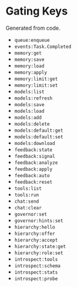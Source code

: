# Gating Keys

Generated from code.

- `queue:enqueue`
- `events:Task.Completed`
- `memory:get`
- `memory:save`
- `memory:load`
- `memory:apply`
- `memory:limit:get`
- `memory:limit:set`
- `models:list`
- `models:refresh`
- `models:save`
- `models:load`
- `models:add`
- `models:delete`
- `models:default:get`
- `models:default:set`
- `models:download`
- `feedback:state`
- `feedback:signal`
- `feedback:analyze`
- `feedback:apply`
- `feedback:auto`
- `feedback:reset`
- `tools:list`
- `tools:run`
- `chat:send`
- `chat:clear`
- `governor:set`
- `governor:hints:set`
- `hierarchy:hello`
- `hierarchy:offer`
- `hierarchy:accept`
- `hierarchy:state:get`
- `hierarchy:role:set`
- `introspect:tools`
- `introspect:schema`
- `introspect:stats`
- `introspect:probe`

